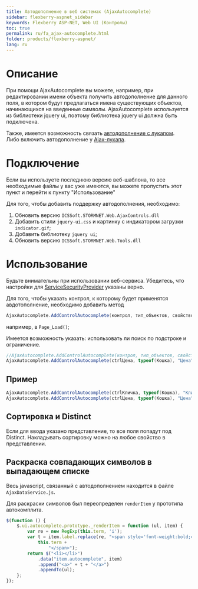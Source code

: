 ```yaml
---
title: Автодополнение в веб системах (AjaxAutocomplete)
sidebar: flexberry-aspnet_sidebar
keywords: Flexberry ASP-NET, Web UI (Контролы)
toc: true
permalink: ru/fa_ajax-autocomplete.html
folder: products/flexberry-aspnet/
lang: ru
---
```


# Описание

При помощи AjaxAutocomplete вы можете, например, при редактировании имени объекта получить автодополнение для данного поля, в котором будут предлагаться имена существующих объектов, начинающихся на введенные символы.
AjaxAutocomplete используется из библиотеки jquery ui, поэтому библиотека jquery ui должна быть подключена.

Также, имеется возможность связать [автодополнение с лукапом](link--ajax-autocomplete-and--ajax-lookup.html).<br />
Либо включить автодополнение у [Ajax-лукапа](fa_master-editor-ajax-look-up.html).

# Подключение

Если вы используете последнюю версию веб-шаблона, то все необходимые файлы у вас уже имеются, вы можете пропустить этот пункт и перейти к пункту "Использование"

Для того, чтобы добавить поддержку автодополнения, необходимо:
1. Обновить версию `ICSSoft.STORMNET.Web.AjaxControls.dll`
2. Добавить стили `jquery-ui.css` и картинку с индикатором загрузки `indicator.gif`;
3. Добавить библиотеку `jquery ui`;
4. Обновить версию `ICSSoft.STORMNET.Web.Tools.dll`

# Использование

Будьте внимательны при использовании веб-сервиса. Убедитесь, что настройки для [ServiceSecurityProvider](service-security-provider.html) указаны верно.

Для того, чтобы указать контрол, к которому будет применятся авдотополнение, необходимо добавить метод 

```csharp
AjaxAutocomplete.AddControlAutocomplete(контрол, тип_объектов, свойство_объекта)
```

например, в `Page_Load()`;

Имеется возможность указать: использовать ли поиск по подстроке и ограничение.

```csharp
//AjaxAutocomplete.AddControlAutocomplete(контрол, тип_объектов, свойство_объекта, использовать_ли_поиск_по_подстроке, ограничение);
AjaxAutocomplete.AddControlAutocomplete(ctrlЦена, typeof(Кошка), "Цена", false, func2);
```

## Пример

```csharp
AjaxAutocomplete.AddControlAutocomplete(ctrlКличка, typeof(Кошка), "Кличка");
AjaxAutocomplete.AddControlAutocomplete(ctrlЦена, typeof(Кошка), "Цена");
```

## Сортировка и Distinct

Если для ввода указано представление, то все поля попадут под Distinct. Накладывать сортировку можно на любое свойство в представлении.

## Раскраска совпадающих символов в выпадающем списке

Весь javascript, связанный с автодополнением находится в файле `AjaxDataService.js`.

Для раскраски символов был переопределен `renderItem` у прототипа автокомплита.

```javascript
$(function () {
    $.ui.autocomplete.prototype._renderItem = function (ul, item) {
        var re = new RegExp(this.term, 'i');
        var t = item.label.replace(re, "<span style='font-weight:bold;color:Blue;'>" +
            this.term +
                "</span>");
        return $("<li></li>")
            .data("item.autocomplete", item)
            .append("<a>" + t + "</a>")
            .appendTo(ul);
    };
});
```
